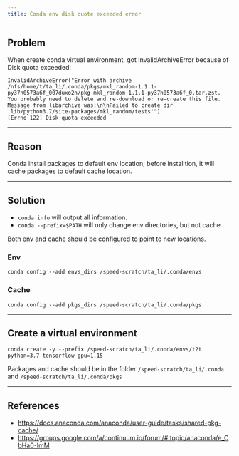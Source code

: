 ```yaml
---
title: Conda env disk quote exceeded error
---
```


<!--truncate-->
## Problem
When create conda virtual environment, got InvalidArchiveError because of Disk quota exceeded:

```
InvalidArchiveError("Error with archive /nfs/home/t/ta_li/.conda/pkgs/mkl_random-1.1.1-py37h0573a6f_007duxo2n/pkg-mkl_random-1.1.1-py37h0573a6f_0.tar.zst.  You probably need to delete and re-download or re-create this file.  Message from libarchive was:\n\nFailed to create dir 'lib/python3.7/site-packages/mkl_random/tests'")
[Errno 122] Disk quota exceeded
```

---

## Reason
Conda install packages to default env location; before installtion, it will cache packages to default cache location.

---

## Solution

- `conda info` will output all information.
- `conda --prefix=$PATH` will only change env directories, but not cache.

Both env and cache should be configured to point to new locations.

### Env

`conda config --add envs_dirs /speed-scratch/ta_li/.conda/envs`

### Cache

`conda config --add pkgs_dirs /speed-scratch/ta_li/.conda/pkgs`


---

## Create a virtual environment

`conda create -y --prefix /speed-scratch/ta_li/.conda/envs/t2t python=3.7 tensorflow-gpu=1.15`

Packages and cache should be in the folder `/speed-scratch/ta_li/.conda` and `/speed-scratch/ta_li/.conda/pkgs`


---

## References

- https://docs.anaconda.com/anaconda/user-guide/tasks/shared-pkg-cache/
- https://groups.google.com/a/continuum.io/forum/#!topic/anaconda/e_CbHa0-ImM
